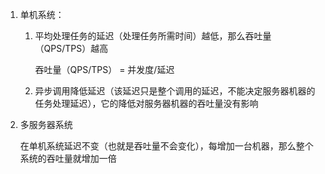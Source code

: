 1. 单机系统：

   1. 平均处理任务的延迟（处理任务所需时间）越低，那么吞吐量（QPS/TPS）越高

      吞吐量（QPS/TPS） = 并发度/延迟

   2.  异步调用降低延迟（该延迟只是整个调用的延迟，不能决定服务器机器的任务处理延迟），它的降低对服务器机器的吞吐量没有影响

2. 多服务器系统

   在单机系统延迟不变（也就是吞吐量不会变化），每增加一台机器，那么整个系统的吞吐量就增加一倍

   

   